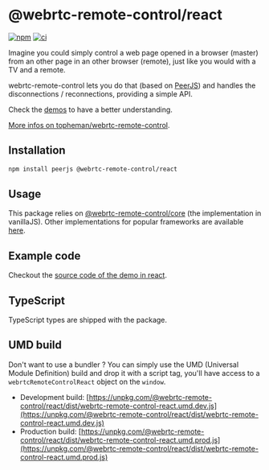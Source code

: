 # @webrtc-remote-control/react

[![npm](https://img.shields.io/npm/v/@webrtc-remote-control/react?color=blue)](https://www.npmjs.com/package/@webrtc-remote-control/react)
[![ci](https://github.com/topheman/webrtc-remote-control/actions/workflows/ci.yml/badge.svg)](https://github.com/topheman/webrtc-remote-control/actions/workflows/ci.yml)

Imagine you could simply control a web page opened in a browser (master) from an other page in an other browser (remote), just like you would with a TV and a remote.

webrtc-remote-control lets you do that (based on [PeerJS](https://peerjs.com)) and handles the disconnections / reconnections, providing a simple API.

Check the [demos](https://github.com/topheman/webrtc-remote-control/tree/master/demo#readme) to have a better understanding.

[More infos on topheman/webrtc-remote-control](https://github.com/topheman/webrtc-remote-control#readme).

## Installation

```sh
npm install peerjs @webrtc-remote-control/react
```

## Usage

This package relies on [@webrtc-remote-control/core](https://github.com/topheman/webrtc-remote-control/tree/master/packages/core#readme) (the implementation in vanillaJS). Other implementations for popular frameworks are available [here](https://github.com/topheman/webrtc-remote-control/tree/master/packages).

## Example code

Checkout the [source code of the demo in react](https://github.com/topheman/webrtc-remote-control/tree/master/demo/counter-react).

## TypeScript

TypeScript types are shipped with the package.

## UMD build

Don't want to use a bundler ? You can simply use the UMD (Universal Module Definition) build and drop it with a script tag, you'll have access to a `webrtcRemoteControlReact` object on the `window`.

- Development build: [https://unpkg.com/@webrtc-remote-control/react/dist/webrtc-remote-control-react.umd.dev.js](https://unpkg.com/@webrtc-remote-control/react/dist/webrtc-remote-control-react.umd.dev.js)
- Production build: [https://unpkg.com/@webrtc-remote-control/react/dist/webrtc-remote-control-react.umd.prod.js](https://unpkg.com/@webrtc-remote-control/react/dist/webrtc-remote-control-react.umd.prod.js)
